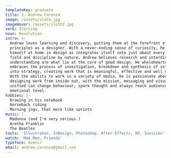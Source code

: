 ```yaml
---
templateKey: graduate
title: J. Andrew Carenza
image: /assets/sloth.jpg
imageHover: /assets/sloth2.jpg
verb: Starting
noun: Revolution
intro: >-
  Andrew loves learning and discovery, putting them at the forefront of his
  principles as a designer. With a never-ending sense of curiosity, he found
  himself at home in design as integrates itself into just about every other
  field and discipline by nature. Andrew believes research and interdisciplinary
  understanding are what lie at the core of good design. He wholeheartedly
  embraces the process of investigation, breakdown and synthesis of information
  into strategy, creating work that is meaningful, effective and well designed.
  With the ability to work in a variety of media, he is passionate about
  designing work from inside out, with the mission, messaging and visuals that
  unified can change behaviour, spark thought and always reach audiences on an
  emotional level.  
hobbies: |-
  Drawing in his notebook
  Horseback riding
  Morning jogs, that more like sprints
music: |
  Madonna (and I'm very serious.)
  Aretha Franklin
  The Beatles
tools: 'Illustrator, InDesign, Photoshop, After Effects, XD, Invision'
watch: 'Mad Men, Friends'
typeface: Avenir
email: andrew.carenza@gmail.com
---
```



